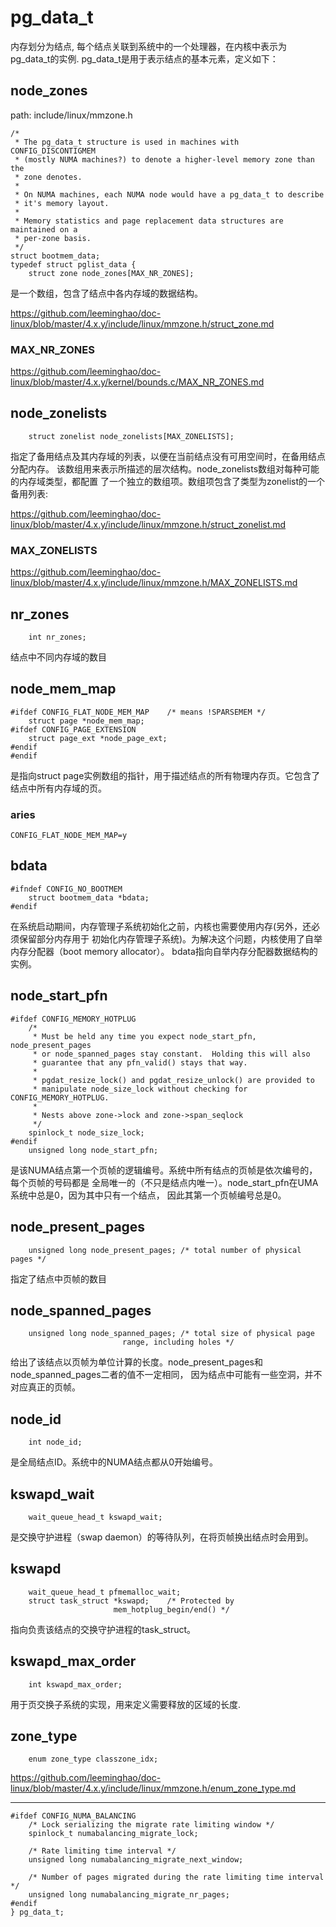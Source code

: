 pg_data_t
========================================

内存划分为结点, 每个结点关联到系统中的一个处理器，在内核中表示为pg_data_t的实例.
pg_data_t是用于表示结点的基本元素，定义如下：

node_zones
----------------------------------------

path: include/linux/mmzone.h
```
/*
 * The pg_data_t structure is used in machines with CONFIG_DISCONTIGMEM
 * (mostly NUMA machines?) to denote a higher-level memory zone than the
 * zone denotes.
 *
 * On NUMA machines, each NUMA node would have a pg_data_t to describe
 * it's memory layout.
 *
 * Memory statistics and page replacement data structures are maintained on a
 * per-zone basis.
 */
struct bootmem_data;
typedef struct pglist_data {
    struct zone node_zones[MAX_NR_ZONES];
```

是一个数组，包含了结点中各内存域的数据结构。

https://github.com/leeminghao/doc-linux/blob/master/4.x.y/include/linux/mmzone.h/struct_zone.md

### MAX_NR_ZONES

https://github.com/leeminghao/doc-linux/blob/master/4.x.y/kernel/bounds.c/MAX_NR_ZONES.md

node_zonelists
----------------------------------------

```
    struct zonelist node_zonelists[MAX_ZONELISTS];
```

指定了备用结点及其内存域的列表，以便在当前结点没有可用空间时，在备用结点分配内存。
该数组用来表示所描述的层次结构。node_zonelists数组对每种可能的内存域类型，都配置
了一个独立的数组项。数组项包含了类型为zonelist的一个备用列表:

https://github.com/leeminghao/doc-linux/blob/master/4.x.y/include/linux/mmzone.h/struct_zonelist.md

### MAX_ZONELISTS

https://github.com/leeminghao/doc-linux/blob/master/4.x.y/include/linux/mmzone.h/MAX_ZONELISTS.md

nr_zones
----------------------------------------

```
    int nr_zones;
```

结点中不同内存域的数目

node_mem_map
----------------------------------------

```
#ifdef CONFIG_FLAT_NODE_MEM_MAP    /* means !SPARSEMEM */
    struct page *node_mem_map;
#ifdef CONFIG_PAGE_EXTENSION
    struct page_ext *node_page_ext;
#endif
#endif
```

是指向struct page实例数组的指针，用于描述结点的所有物理内存页。它包含了结点中所有内存域的页。

### aries

```
CONFIG_FLAT_NODE_MEM_MAP=y
```

bdata
----------------------------------------

```
#ifndef CONFIG_NO_BOOTMEM
    struct bootmem_data *bdata;
#endif
```

在系统启动期间，内存管理子系统初始化之前，内核也需要使用内存(另外，还必须保留部分内存用于
初始化内存管理子系统)。为解决这个问题，内核使用了自举内存分配器（boot memory allocator）。
bdata指向自举内存分配器数据结构的实例。

node_start_pfn
----------------------------------------

```
#ifdef CONFIG_MEMORY_HOTPLUG
    /*
     * Must be held any time you expect node_start_pfn, node_present_pages
     * or node_spanned_pages stay constant.  Holding this will also
     * guarantee that any pfn_valid() stays that way.
     *
     * pgdat_resize_lock() and pgdat_resize_unlock() are provided to
     * manipulate node_size_lock without checking for CONFIG_MEMORY_HOTPLUG.
     *
     * Nests above zone->lock and zone->span_seqlock
     */
    spinlock_t node_size_lock;
#endif
    unsigned long node_start_pfn;
```

是该NUMA结点第一个页帧的逻辑编号。系统中所有结点的页帧是依次编号的，每个页帧的号码都是
全局唯一的（不只是结点内唯一）。node_start_pfn在UMA系统中总是0，因为其中只有一个结点，
因此其第一个页帧编号总是0。

node_present_pages
----------------------------------------

```
    unsigned long node_present_pages; /* total number of physical pages */
```

指定了结点中页帧的数目

node_spanned_pages
----------------------------------------

```
    unsigned long node_spanned_pages; /* total size of physical page
                         range, including holes */
```

给出了该结点以页帧为单位计算的长度。node_present_pages和node_spanned_pages二者的值不一定相同，
因为结点中可能有一些空洞，并不对应真正的页帧。

node_id
----------------------------------------

```
    int node_id;
```

是全局结点ID。系统中的NUMA结点都从0开始编号。

kswapd_wait
----------------------------------------

```
    wait_queue_head_t kswapd_wait;
```

是交换守护进程（swap daemon）的等待队列，在将页帧换出结点时会用到。

kswapd
----------------------------------------

```
    wait_queue_head_t pfmemalloc_wait;
    struct task_struct *kswapd;    /* Protected by
                       mem_hotplug_begin/end() */
```

指向负责该结点的交换守护进程的task_struct。

kswapd_max_order
----------------------------------------

```
    int kswapd_max_order;
```

用于页交换子系统的实现，用来定义需要释放的区域的长度.

zone_type
----------------------------------------

```
    enum zone_type classzone_idx;
```

https://github.com/leeminghao/doc-linux/blob/master/4.x.y/include/linux/mmzone.h/enum_zone_type.md

----------------------------------------

```
#ifdef CONFIG_NUMA_BALANCING
    /* Lock serializing the migrate rate limiting window */
    spinlock_t numabalancing_migrate_lock;

    /* Rate limiting time interval */
    unsigned long numabalancing_migrate_next_window;

    /* Number of pages migrated during the rate limiting time interval */
    unsigned long numabalancing_migrate_nr_pages;
#endif
} pg_data_t;
```
